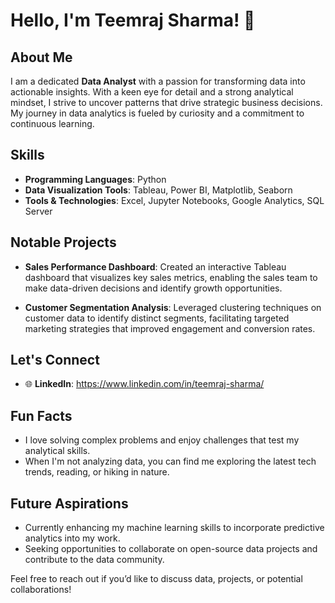 
# Hello, I'm Teemraj Sharma! 👋

## About Me
I am a dedicated **Data Analyst** with a passion for transforming data into actionable insights. With a keen eye for detail and a strong analytical mindset, I strive to uncover patterns that drive strategic business decisions. My journey in data analytics is fueled by curiosity and a commitment to continuous learning.

## Skills
- **Programming Languages**: Python
- **Data Visualization Tools**: Tableau, Power BI, Matplotlib, Seaborn
- **Tools & Technologies**: Excel, Jupyter Notebooks, Google Analytics, SQL Server


## Notable Projects
- **Sales Performance Dashboard**: Created an interactive Tableau dashboard that visualizes key sales metrics, enabling the sales team to make data-driven decisions and identify growth opportunities.
  
- **Customer Segmentation Analysis**: Leveraged clustering techniques on customer data to identify distinct segments, facilitating targeted marketing strategies that improved engagement and conversion rates.
  


## Let's Connect

- 🌐 **LinkedIn**: https://www.linkedin.com/in/teemraj-sharma/


## Fun Facts
- I love solving complex problems and enjoy challenges that test my analytical skills.
- When I'm not analyzing data, you can find me exploring the latest tech trends, reading, or hiking in nature.

## Future Aspirations
- Currently enhancing my machine learning skills to incorporate predictive analytics into my work.
- Seeking opportunities to collaborate on open-source data projects and contribute to the data community.

Feel free to reach out if you’d like to discuss data, projects, or potential collaborations!


